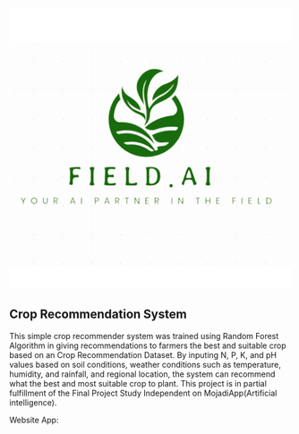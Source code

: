 <img src="https://github.com/satria080503/FieldAI_Smart-agriculture/blob/main/FieldAi_logo%20Full.jpg" alt="Cropify Logo">

## Crop Recommendation System
This simple crop recommender system was trained using Random Forest Algorithm in giving recommendations to farmers the best and suitable crop based on an Crop Recommendation Dataset. 
By inputing N, P, K, and pH values based on soil conditions, weather conditions such as temperature, humidity, and rainfall, and regional location, the system can recommend what the best and most suitable crop to plant.
This project is in partial fulfillment of the Final Project Study Independent on MojadiApp(Artificial intelligence).

Website App:
 
 
